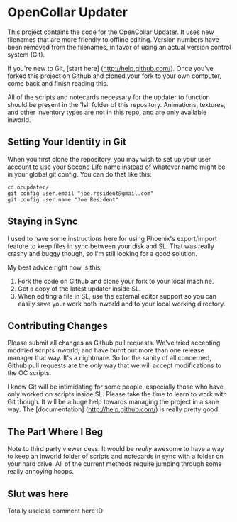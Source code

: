 OpenCollar Updater
==================

This project contains the code for the OpenCollar Updater.  It uses new
filenames that are more friendly to offline editing.  Version numbers have been
removed from the filenames, in favor of using an actual version control system
(Git).  

If you're new to Git, [start here] (http://help.github.com/).  Once you've forked this
project on Github and cloned your fork to your own computer, come back and
finish reading this.

All of the scripts and notecards necessary for the updater to function should
be present in the 'lsl' folder of this repository.  Animations, textures, and
other inventory types are not in this repo, and are only available inworld.

Setting Your Identity in Git
----------------------------

When you first clone the repository, you may wish to set up your user account
to use your Second Life name instead of whatever name might be in your global
git config.  You can do that like this:

    cd ocupdater/
    git config user.email "joe.resident@gmail.com"
    git config user.name "Joe Resident"

Staying in Sync
---------------

I used to have some instructions here for using Phoenix's export/import feature
to keep files in sync between your disk and SL.  That was really crashy and
buggy though, so I'm still looking for a good solution.

My best advice right now is this:

1. Fork the code on Github and clone your fork to your local machine.
2. Get a copy of the latest updater inside SL.
3. When editing a file in SL, use the external editor support so you can easily
   save your work both inworld and to your local working directory.

Contributing Changes
--------------------

Please submit all changes as Github pull requests.  We've tried accepting
modified scripts inworld, and have burnt out more than one release manager that
way.  It's a nightmare.  So for the sanity of all concerned, Github pull
requests are the *only* way that we will accept modifications to the OC
scripts.

I know Git will be intimidating for some people, especially those who have only
worked on scripts inside SL.  Please take the time to learn to work with Git
though.  It will be a huge help towards managing the project in a sane way. The
[documentation] (http://help.github.com/) is really pretty good.


The Part Where I Beg
--------------------

Note to third party viewer devs: It would be *really* awesome to have a way to
keep an inworld folder of scripts and notecards in sync with a folder on your
hard drive.  All of the current methods require jumping through some really
annoying hoops.

Slut was here
-------------------
Totally useless comment here :D

